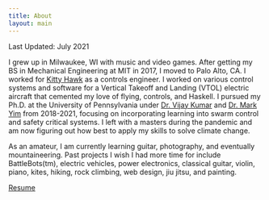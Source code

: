 ```yaml
---
title: About
layout: main
---
```


Last Updated: July 2021

I grew up in Milwaukee, WI with music and video games. After getting my BS in Mechanical Engineering at MIT in 2017, I moved to Palo Alto, CA. I worked for [Kitty Hawk][kittyhawk] as a controls engineer. I worked on various control systems and software for a Vertical Takeoff and Landing (VTOL) electric aircraft that cemented my love of flying, controls, and Haskell. I pursued my Ph.D. at the University of Pennsylvania under [Dr. Vijay Kumar][kumarlab] and [Dr. Mark Yim][modlab] from 2018-2021, focusing on incorporating learning into swarm control and safety critical systems. I left with a masters during the pandemic and am now figuring out how best to apply my skills to solve climate change. 

As an amateur, I am currently learning guitar, photography, and eventually mountaineering. Past projects I wish I had more time for include BattleBots(tm), electric vehicles, power electronics, classical guitar, violin, piano, kites, hiking, rock climbing, web design, jiu jitsu, and painting.

[Resume](assets/resume-2021-06-04.pdf)


[kittyhawk]:        http://kittyhawk.aero
[flamingoPaper]:    http://google.com
[ros]:              http://www.ros.org
[kumarlab]:         https://www.kumarrobotics.org/
[modlab]:           http://www.modlabupenn.org/
[harvardx]:         https://harvardx.harvard.edu/files/harvardx/files/reich_reconsidering_moocs.pdf

